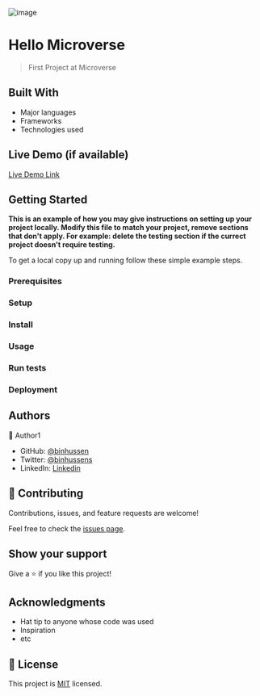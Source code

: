 ![image](https://user-images.githubusercontent.com/52010789/176177394-78f0c62d-488d-4edf-8658-6cb92ce72a60.png)

# Hello Microverse
> First Project at Microverse

## Built With
- Major languages
- Frameworks
- Technologies used

## Live Demo (if available)
[Live Demo Link](https://github.com/binhussen)

## Getting Started
**This is an example of how you may give instructions on setting up your project locally. Modify this file to match your project, remove sections that don't apply. For example: delete the testing section if the currect project doesn't require testing.**

To get a local copy up and running follow these simple example steps.
### Prerequisites
### Setup
### Install
### Usage
### Run tests
### Deployment

## Authors

👤 Author1

- GitHub: [@binhussen](https://github.com/binhussen)
- Twitter: [@binhussens](https://twitter.com/binhussens)
- LinkedIn:  [Linkedin](https://www.linkedin.com/in/binhussen/)

## 🤝 Contributing
Contributions, issues, and feature requests are welcome!

Feel free to check the [issues page](https://github.com/microverseinc/readme-template/issues).

## Show your support
Give a ⭐️ if you like this project!

## Acknowledgments
- Hat tip to anyone whose code was used
- Inspiration
- etc
## 📝 License
This project is [MIT](https://github.com/microverseinc/readme-template/blob/master/MIT.md) licensed.

